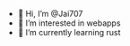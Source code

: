 - 👋 Hi, I’m @Jai707
- 👀 I’m interested in webapps
- 🌱 I’m currently learning rust

<!---
Jai707/Jai707 is a ✨ special ✨ repository because its `README.md` (this file) appears on your GitHub profile.
You can click the Preview link to take a look at your changes.
--->
